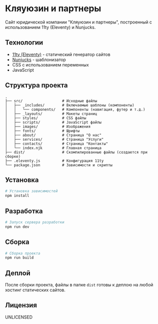 # Кляуюзин и партнеры

Сайт юридической компании "Кляуюзин и партнеры", построенный с использованием 11ty (Eleventy) и Nunjucks.

## Технологии

- [11ty (Eleventy)](https://www.11ty.dev/) - статический генератор сайтов
- [Nunjucks](https://mozilla.github.io/nunjucks/) - шаблонизатор
- CSS с использованием переменных
- JavaScript

## Структура проекта

```
.
├── src/                  # Исходные файлы
│   ├── _includes/        # Включаемые шаблоны (компоненты)
│   │   └── components/   # Компоненты (навигация, футер и т.д.)
│   ├── _layouts/         # Макеты страниц
│   ├── styles/           # CSS файлы
│   ├── scripts/          # JavaScript файлы
│   ├── images/           # Изображения
│   ├── fonts/            # Шрифты
│   ├── about/            # Страница "О нас"
│   ├── services/         # Страница "Услуги"
│   ├── contacts/         # Страница "Контакты"
│   └── index.njk         # Главная страница
├── dist/                 # Скомпилированные файлы (создается при сборке)
├── .eleventy.js          # Конфигурация 11ty
└── package.json          # Зависимости и скрипты
```

## Установка

```bash
# Установка зависимостей
npm install
```

## Разработка

```bash
# Запуск сервера разработки
npm run dev
```

## Сборка

```bash
# Сборка проекта
npm run build
```

## Деплой

После сборки проекта, файлы в папке `dist` готовы к деплою на любой хостинг статических сайтов.

## Лицензия

UNLICENSED
